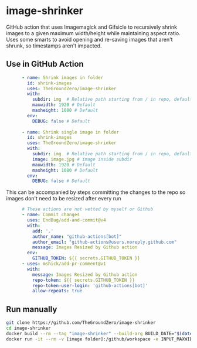 # image-shrinker

GitHub action that uses Imagemagick and Gifsicle to recursively shrink images to a given maximum width/height while maintaining aspect ratio.
Uses some smarts to avoid opening and re-saving images that aren't shrunk, so timestamps aren't impacted.

## Use in GitHub Action

```yaml
      - name: Shrink images in folder
        id: shrink-images
        uses: TheGroundZero/image-shrinker
        with:
          subdir: img  # Relative path starting from / in repo, default = ""
          maxwidth: 1920 # Default
          maxheight: 1080 # Default
        env:
          DEBUG: false # Default
      
      - name: Shrink single image in folder
        id: shrink-images
        uses: TheGroundZero/image-shrinker
        with:
          subdir: img  # Relative path starting from / in repo, default = ""
          image: image.jpg # image inside subdir
          maxwidth: 1920 # Default
          maxheight: 1080 # Default
        env:
          DEBUG: false # Default
```

This can be accompanied by steps committing the changes to the repo so images don't need to be resized after every run

```yaml
      # These actions are not vetted by myself or Github
      - name: Commit changes
        uses: EndBug/add-and-commit@v4
        with:
          add: '.'
          author_name: "github-actions[bot]"
          author_email: "github-actions@users.noreply.github.com"
          message: Images Resized by Github action
        env:
          GITHUB_TOKEN: ${{ secrets.GITHUB_TOKEN }}
      - uses: mshick/add-pr-comment@v1
        with:
          message: Images Resized by Github action
          repo-token: ${{ secrets.GITHUB_TOKEN }}
          repo-token-user-login: 'github-actions[bot]'
          allow-repeats: true
```

## Run manually

```bash
git clone https://github.com/TheGroundZero/image-shrinker
cd image-shrinker
docker build --rm --tag "image-shrinker" --build-arg BUILD_DATE="$(date)" --build-arg BUILD_REVISION=0.1 .
docker run -it --rm -v [image folder]:/github/workspace -e INPUT_MAXWIDTH=1920 -e INPUT_MAXHEIGHT=1080 -e DEBUG=true image-shrinker
```
